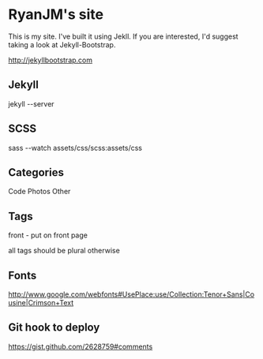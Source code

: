 # RyanJM's site

This is my site. I've built it using Jekll. If you are interested, I'd suggest taking a look at Jekyll-Bootstrap.

<http://jekyllbootstrap.com>

## Jekyll

jekyll --server

## SCSS

sass --watch assets/css/scss:assets/css

## Categories

Code
Photos
Other

## Tags

front - put on front page

all tags should be plural otherwise

## Fonts

http://www.google.com/webfonts#UsePlace:use/Collection:Tenor+Sans|Cousine|Crimson+Text

## Git hook to deploy

https://gist.github.com/2628759#comments 